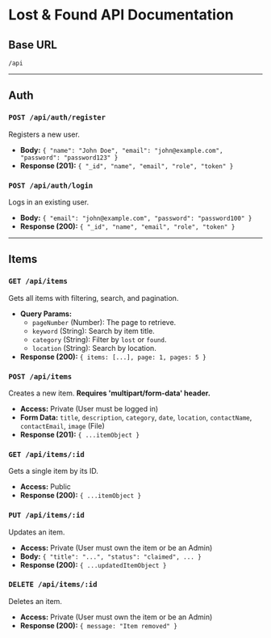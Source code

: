 # Lost & Found API Documentation

## Base URL
`/api`

---

## Auth

### `POST /api/auth/register`
Registers a new user.
* **Body:** `{ "name": "John Doe", "email": "john@example.com", "password": "password123" }`
* **Response (201):** `{ "_id", "name", "email", "role", "token" }`

### `POST /api/auth/login`
Logs in an existing user.
* **Body:** `{ "email": "john@example.com", "password": "password100" }`
* **Response (200):** `{ "_id", "name", "email", "role", "token" }`

---

## Items

### `GET /api/items`
Gets all items with filtering, search, and pagination.
* **Query Params:**
    * `pageNumber` (Number): The page to retrieve.
    * `keyword` (String): Search by item title.
    * `category` (String): Filter by `lost` or `found`.
    * `location` (String): Search by location.
* **Response (200):** `{ items: [...], page: 1, pages: 5 }`

### `POST /api/items`
Creates a new item. **Requires 'multipart/form-data' header.**
* **Access:** Private (User must be logged in)
* **Form Data:** `title`, `description`, `category`, `date`, `location`, `contactName`, `contactEmail`, `image` (File)
* **Response (201):** `{ ...itemObject }`

### `GET /api/items/:id`
Gets a single item by its ID.
* **Access:** Public
* **Response (200):** `{ ...itemObject }`

### `PUT /api/items/:id`
Updates an item.
* **Access:** Private (User must own the item or be an Admin)
* **Body:** `{ "title": "...", "status": "claimed", ... }`
* **Response (200):** `{ ...updatedItemObject }`

### `DELETE /api/items/:id`
Deletes an item.
* **Access:** Private (User must own the item or be an Admin)
* **Response (200):** `{ message: "Item removed" }`